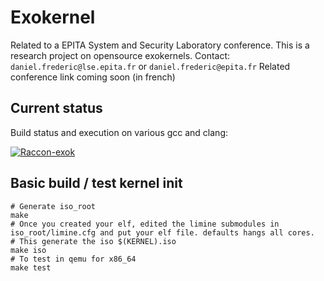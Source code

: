 # Exokernel

Related to a EPITA System and Security Laboratory conference. This is a research project on opensource exokernels.
Contact: `daniel.frederic@lse.epita.fr` or `daniel.frederic@epita.fr`
Related conference link coming soon (in french)

## Current status

Build status and execution on various gcc and clang:

[![Raccon-exok](https://github.com/DaemonOnUnix/Raccoon-exok/actions/workflows/ci.yml/badge.svg)](https://github.com/DaemonOnUnix/Raccoon-exok/actions/workflows/ci.yml)

## Basic build / test kernel init

```
# Generate iso_root
make
# Once you created your elf, edited the limine submodules in iso_root/limine.cfg and put your elf file. defaults hangs all cores.
# This generate the iso $(KERNEL).iso
make iso
# To test in qemu for x86_64
make test
```
